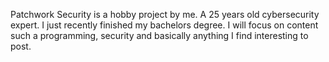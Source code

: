 Patchwork Security is a hobby project by me. A 25 years old cybersecurity expert. I just recently finished my bachelors degree.
I will focus on content such a programming, security and basically anything I find interesting to post.
